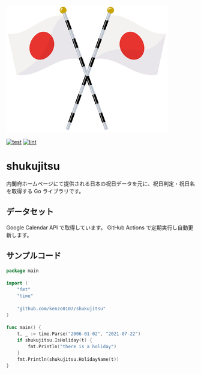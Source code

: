 ![](logo.jpg)

[![test](https://github.com/kenzo0107/shukujitsu/actions/workflows/test.yml/badge.svg)](https://github.com/kenzo0107/shukujitsu/actions/workflows/test.yml) [![lint](https://github.com/kenzo0107/shukujitsu/actions/workflows/lint.yml/badge.svg)](https://github.com/kenzo0107/shukujitsu/actions/workflows/lint.yml)

# shukujitsu

内閣府ホームページにて提供される日本の祝日データを元に、祝日判定・祝日名を取得する Go ライブラリです。


## データセット

Google Calendar API で取得しています。
GitHub Actions で定期実行し自動更新します。

## サンプルコード

```go
package main

import (
	"fmt"
	"time"

	"github.com/kenzo0107/shukujitsu"
)

func main() {
	t, _ := time.Parse("2006-01-02", "2021-07-22")
	if shukujitsu.IsHoliday(t) {
		fmt.Println("there is a holiday")
	}
	fmt.Println(shukujitsu.HolidayName(t))
}
```
